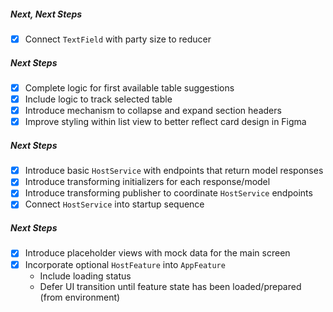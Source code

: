 ##### Next, Next Steps
- [x] Connect `TextField` with party size to reducer

##### Next Steps
- [x] Complete logic for first available table suggestions
- [x] Include logic to track selected table
- [x] Introduce mechanism to collapse and expand section headers
- [x] Improve styling within list view to better reflect card design in Figma

##### Next Steps
- [x] Introduce basic `HostService` with endpoints that return model responses
- [x] Introduce transforming initializers for each response/model
- [x] Introduce transforming publisher to coordinate `HostService` endpoints
- [x] Connect `HostService` into startup sequence

##### Next Steps
- [x] Introduce placeholder views with mock data for the main screen
- [x] Incorporate optional `HostFeature` into `AppFeature`
	- Include loading status
	- Defer UI transition until feature state has been loaded/prepared (from environment)